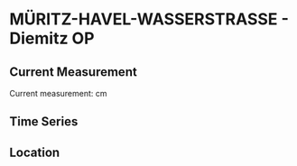 # MÜRITZ-HAVEL-WASSERSTRASSE - Diemitz OP

## Current Measurement

Current measurement: <Value topic="rivers/pegel-online/MHW/Diemitz-OP/measurementValue"/> cm

## Time Series

<TimeSeries topic="rivers/pegel-online/MHW/Diemitz-OP/measurementValue" period="week" />

## Location

<WorldMap>
  <Marker lat="53.20779677556945" lon="12.860457686850813" labelTopic="rivers/pegel-online/MHW/Diemitz-OP/measurementValue" />
</WorldMap>
